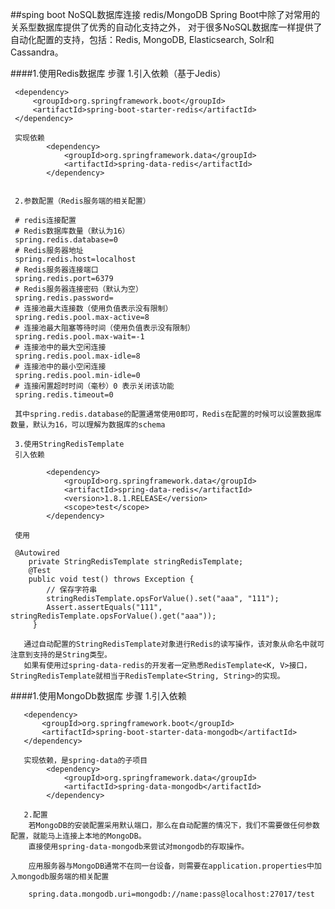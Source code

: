 ##sping boot NoSQL数据库连接 redis/MongoDB
    Spring Boot中除了对常用的关系型数据库提供了优秀的自动化支持之外，
    对于很多NoSQL数据库一样提供了自动化配置的支持，包括：Redis, MongoDB, Elasticsearch, Solr和Cassandra。
    
####1.使用Redis数据库
    步骤
     1.引入依赖（基于Jedis）
     
     <dependency>
         <groupId>org.springframework.boot</groupId>
         <artifactId>spring-boot-starter-redis</artifactId>
     </dependency>
     
     实现依赖
     		<dependency>
     			<groupId>org.springframework.data</groupId>
     			<artifactId>spring-data-redis</artifactId>
     		</dependency>


     2.参数配置（Redis服务端的相关配置）
     
     # redis连接配置
     # Redis数据库数量（默认为16）
     spring.redis.database=0
     # Redis服务器地址
     spring.redis.host=localhost
     # Redis服务器连接端口
     spring.redis.port=6379
     # Redis服务器连接密码（默认为空）
     spring.redis.password=
     # 连接池最大连接数（使用负值表示没有限制）
     spring.redis.pool.max-active=8
     # 连接池最大阻塞等待时间（使用负值表示没有限制）
     spring.redis.pool.max-wait=-1
     # 连接池中的最大空闲连接
     spring.redis.pool.max-idle=8
     # 连接池中的最小空闲连接
     spring.redis.pool.min-idle=0
     # 连接闲置超时时间（毫秒）0 表示关闭该功能
     spring.redis.timeout=0
     
     其中spring.redis.database的配置通常使用0即可，Redis在配置的时候可以设置数据库数量，默认为16，可以理解为数据库的schema
     
     3.使用StringRedisTemplate
     引入依赖
     
            <dependency>
     			<groupId>org.springframework.data</groupId>
     			<artifactId>spring-data-redis</artifactId>
     			<version>1.8.1.RELEASE</version>
     			<scope>test</scope>
     		</dependency>
     		
     使用
     
     @Autowired
     	private StringRedisTemplate stringRedisTemplate;
     	@Test
     	public void test() throws Exception {
     		// 保存字符串
     		stringRedisTemplate.opsForValue().set("aaa", "111");
     		Assert.assertEquals("111", stringRedisTemplate.opsForValue().get("aaa"));
         }
         
       通过自动配置的StringRedisTemplate对象进行Redis的读写操作，该对象从命名中就可注意到支持的是String类型。
       如果有使用过spring-data-redis的开发者一定熟悉RedisTemplate<K, V>接口，StringRedisTemplate就相当于RedisTemplate<String, String>的实现。
       
####1.使用MongoDb数据库
       步骤
       1.引入依赖
       
       <dependency>
           <groupId>org.springframework.boot</groupId>
           <artifactId>spring-boot-starter-data-mongodb</artifactId>
       </dependency>
       
       实现依赖，是spring-data的子项目
            <dependency>
       			<groupId>org.springframework.data</groupId>
       			<artifactId>spring-data-mongodb</artifactId>
       		</dependency>
       
       2.配置
        若MongoDB的安装配置采用默认端口，那么在自动配置的情况下，我们不需要做任何参数配置，就能马上连接上本地的MongoDB。
        直接使用spring-data-mongodb来尝试对mongodb的存取操作。     
        
        应用服务器与MongoDB通常不在同一台设备，则需要在application.properties中加入mongodb服务端的相关配置
        
        spring.data.mongodb.uri=mongodb://name:pass@localhost:27017/test
        
        

